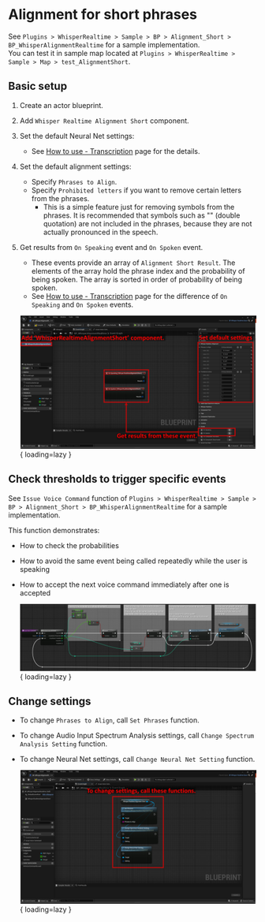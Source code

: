 # Alignment for short phrases

See `Plugins > WhisperRealtime > Sample > BP > Alignment_Short > BP_WhisperAlignmentRealtime` for a sample implementation.  
You can test it in sample map located at `Plugins > WhisperRealtime > Sample > Map > test_AlignmentShort`.

## Basic setup 

1. Create an actor blueprint.
2. Add `Whisper Realtime Alignment Short` component.
3. Set the default Neural Net settings:
	- See [How to use - Transcription](../how-to-use-transcript) page for the details.
4. Set the default alignment settings:
	- Specify `Phrases to Align`.
	- Specify `Prohibited letters` if you want to remove certain letters from the phrases.
	    - This is a simple feature just for removing symbols from the phrases. It is recommended that symbols such as "" (double quotation) are not included in the phrases, because they are not actually pronounced in the speech.
5. Get results from `On Speaking` event and `On Spoken` event.
	- These events provide an array of `Alignment Short Result`. The elements of the array hold the phrase index and the probability of being spoken. The array is sorted in order of probability of being spoken.
	- See [How to use - Transcription](../how-to-use-transcript) page for the difference of `On Speaking` and `On Spoken` events.

    ![](images/BP-align-short-basic-setup.png){ loading=lazy }  

## Check thresholds to trigger specific events

See `Issue Voice Command` function of `Plugins > WhisperRealtime > Sample > BP > Alignment_Short > BP_WhisperAlignmentRealtime` for a sample implementation.

This function demonstrates:

- How to check the probabilities
- How to avoid the same event being called repeatedly while the user is speaking
- How to accept the next voice command immediately after one is accepted

    ![](images/BP-align-short-event.png){ loading=lazy }  

## Change settings

- To change `Phrases to Align`, call `Set Phrases` function.
- To change Audio Input Spectrum Analysis settings, call `Change Spectrum Analysis Setting` function.
- To change Neural Net settings, call `Change Neural Net Setting` function.

    ![](images/BP-align-short-change-setting.png){ loading=lazy }  
